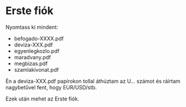 # Erste fiók

Nyomtass ki mindent:

- befogado-XXXX.pdf
- deviza-XXX.pdf
- egyenlegkozlo.pdf
- maradvany.pdf
- megbizas.pdf
- szamlakivonat.pdf

Én a deviza-XXX.pdf papírokon tollal áthúztam az U… számot és ráírtam nagybetűvel fent, hogy EUR/USD/stb.

Ezek után mehet az Erste fiók.
